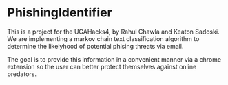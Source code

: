 # PhishingIdentifier
This is a project for the UGAHacks4, by Rahul Chawla and Keaton Sadoski. We are implementing a markov chain text classification algorithm to determine the likelyhood of potential phising threats via email.

The goal is to provide this information in a convenient manner via a chrome extension so the user can better protect themselves against online predators.
